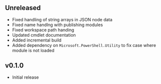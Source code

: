 
## Unreleased

- Fixed handling of string arrays in JSON node data
- Fixed name handlng with publishing modules
- Fixed workspace path handing
- Updated cmdlet documentation
- Added incremental build
- Added dependency on `Microsoft.PowerShell.Utility` to fix case where module is not loaded

## v0.1.0

- Initial release